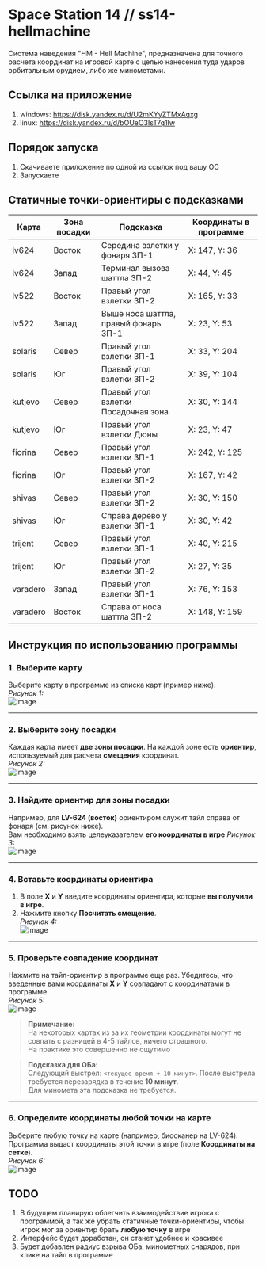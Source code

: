 # Space Station 14 // ss14-hellmachine
Система наведения "HM - Hell Machine", предназначена для точного расчета координат на игровой карте с целью нанесения туда ударов орбитальным орудием, либо же минометами.

## Ссылка на приложение
1. windows: https://disk.yandex.ru/d/U2mKYyZTMxAqxg
2. linux: https://disk.yandex.ru/d/bOUeO3IsT7q1lw

## Порядок запуска
1. Скачиваете приложение по одной из ссылок под вашу ОС
2. Запускаете

## Статичные точки-ориентиры с подсказками
| Карта      | Зона посадки | Подсказка                                      | Координаты в программе |
|------------|--------------|-----------------------------------------------|------------------------|
| lv624      | Восток       | Середина взлетки у фонаря ЗП-1                | X: 147, Y: 36         |
| lv624      | Запад        | Терминал вызова шаттла ЗП-2                   | X: 44, Y: 45          |
| lv522      | Восток       | Правый угол взлетки ЗП-2                      | X: 165, Y: 33         |
| lv522      | Запад        | Выше носа шаттла, правый фонарь ЗП-1          | X: 23, Y: 53          |
| solaris    | Север        | Правый угол взлетки ЗП-1                      | X: 33, Y: 204         |
| solaris    | Юг           | Правый угол взлетки ЗП-2                      | X: 39, Y: 104         |
| kutjevo    | Север        | Правый угол взлетки Посадочная зона           | X: 30, Y: 144         |
| kutjevo    | Юг           | Правый угол взлетки Дюны                      | X: 23, Y: 47          |
| fiorina    | Север        | Правый угол взлетки ЗП-1                      | X: 242, Y: 125        |
| fiorina    | Юг           | Правый угол взлетки ЗП-2                      | X: 167, Y: 42         |
| shivas     | Север        | Правый угол взлетки ЗП-2                      | X: 30, Y: 150         |
| shivas     | Юг           | Справа дерево у взлетки ЗП-1                 | X: 30, Y: 42          |
| trijent    | Север        | Правый угол взлетки ЗП-1                      | X: 40, Y: 215         |
| trijent    | Юг           | Правый угол взлетки ЗП-2                      | X: 27, Y: 35          |
| varadero   | Запад        | Правый угол взлетки ЗП-1                      | X: 76, Y: 153         |
| varadero   | Восток       | Справа от носа шаттла ЗП-2                    | X: 148, Y: 159        |


## Инструкция по использованию программы

### 1. Выберите карту
Выберите карту в программе из списка карт (пример ниже).  
*Рисунок 1:*  
![image](https://github.com/user-attachments/assets/c0cea00a-e1e2-4bcc-a8e0-f2983e812cc0)

---

### 2. Выберите зону посадки
Каждая карта имеет **две зоны посадки**. На каждой зоне есть **ориентир**, используемый для расчета **смещения** координат.  
*Рисунок 2:*  
![image](https://github.com/user-attachments/assets/eda43535-0fb8-4317-80bf-b4b5ba9fc39c)

---

### 3. Найдите ориентир для зоны посадки
Например, для **LV-624 (восток)** ориентиром служит тайл справа от фонаря (см. рисунок ниже).  
Вам необходимо взять целеуказателем **его координаты в игре**
*Рисунок 3:*  
![image](https://github.com/user-attachments/assets/0ae48788-5b32-488f-8d0b-eb58b6a44c73)

---

### 4. Вставьте координаты ориентира
1. В поле **X** и **Y** введите координаты ориентира, которые **вы получили в игре**.  
2. Нажмите кнопку **Посчитать смещение**.  
*Рисунок 4:*  
![image](https://github.com/user-attachments/assets/b65140cc-7938-4b39-aa74-ed7a2ca4d77a)

---

### 5. Проверьте совпадение координат
Нажмите на тайл-ориентир в программе еще раз. Убедитесь, что введенные вами координаты **X** и **Y** совпадают с координатами в программе.  
*Рисунок 5:*  
![image](https://github.com/user-attachments/assets/33073449-8a38-4166-891a-c0c38fa2fa7a)

> **Примечание:**  
> На некоторых картах из за их геометрии координаты могут не совпать с разницей в 4-5 тайлов, ничего страшного.  
> На практике это совершенно не ощутимо

> **Подсказка для ОБа:**  
> Следующий выстрел: `<текущее время + 10 минут>`. После выстрела требуется перезарядка в течение **10 минут**.  
> Для миномета эта подсказка не требуется.

---

### 6. Определите координаты любой точки на карте
Выберите любую точку на карте (например, биосканер на LV-624). Программа выдаст координаты этой точки в игре (поле **Координаты на сетке**).  
*Рисунок 6:*  
![image](https://github.com/user-attachments/assets/e3fa07aa-e3ba-4442-ac91-002615b78828)


## TODO
1. В будущем планирую облегчить взаимодействие игрока с программой, а так же убрать статичные точки-ориентиры, чтобы игрок мог за ориентир брать **любую точку** в игре
2. Интерфейс будет доработан, он станет удобнее и красивее
3. Будет добавлен радиус взрыва ОБа, минометных снарядов, при клике на тайл в программе


